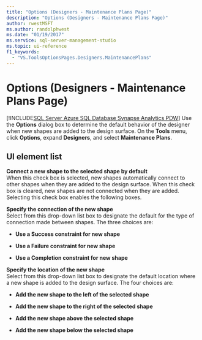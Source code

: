 ```yaml
---
title: "Options (Designers - Maintenance Plans Page)"
description: "Options (Designers - Maintenance Plans Page)"
author: rwestMSFT
ms.author: randolphwest
ms.date: "01/19/2017"
ms.service: sql-server-management-studio
ms.topic: ui-reference
f1_keywords:
  - "VS.ToolsOptionsPages.Designers.MaintenancePlans"
---
```

# Options (Designers - Maintenance Plans Page)
[!INCLUDE[SQL Server Azure SQL Database Synapse Analytics PDW](../includes/applies-to-version/sql-asdb-asdbmi-asa-pdw.md)]
Use the **Options** dialog box to determine the default behavior of the designer when new shapes are added to the design surface. On the **Tools** menu, click **Options**, expand **Designers**, and select **Maintenance Plans**.  
  
## UI element list  
**Connect a new shape to the selected shape by default**  
When this check box is selected, new shapes automatically connect to other shapes when they are added to the design surface. When this check box is cleared, new shapes are not connected when they are added. Selecting this check box enables the following boxes.  
  
**Specify the connection of the new shape**  
Select from this drop-down list box to designate the default for the type of connection made between shapes. The three choices are:  
  
-   **Use a Success constraint for new shape**  
  
-   **Use a Failure constraint for new shape**  
  
-   **Use a Completion constraint for new shape**  
  
**Specify the location of the new shape**  
Select from this drop-down list box to designate the default location where a new shape is added to the design surface. The four choices are:  
  
-   **Add the new shape to the left of the selected shape**  
  
-   **Add the new shape to the right of the selected shape**  
  
-   **Add the new shape above the selected shape**  
  
-   **Add the new shape below the selected shape**  
  
